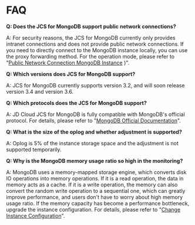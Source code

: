# FAQ

**Q: Does the JCS for MongoDB support public network connections?**

A: For security reasons, the JCS for MongoDB currently only provides intranet connections and does not provide public network connections. If you need to directly connect to the MongoDB instance locally, you can use the proxy forwarding method. For the operation mode, please refer to "[Public Network Connection MongoDB Instance](../Best-Practices/Public-Network-Connect-to-MongoDB-Instance.md) )".


**Q: Which versions does JCS for MongoDB support?**

A: JCS for MongoDB currently supports version 3.2, and will soon release version 3.4 and version 3.6.


**Q: Which protocols does the JCS for MongoDB support?**

A: JD Cloud JCS for MongoDB is fully compatible with MongoDB's official protocol. For details, please refer to "[MongoDB Official Documentation](https://docs.mongodb.com/v3.2/introduction/)".

**Q: What is the size of the oplog and whether adjustment is supported?**

A:  Oplog is 5% of the instance storage space and the adjustment is not supported temporarily.

   
**Q: Why is the MongoDB memory usage ratio so high in the monitoring?**

A: MongoDB uses a memory-mapped storage engine, which converts disk IO operations into memory operations. If it is a read operation, the data in memory acts as a cache. If it is a write operation, the memory can also convert the random write operation to a sequential one, which can greatly improve performance, and users don't have to worry about high memory usage ratio. If the memory capacity has become a performance bottleneck, upgrade the instance configuration. For details, please refer to "[Change Instance Configuration](../Operation-Guide/Instance-Management/Modify-Instance-Spec.md)".
